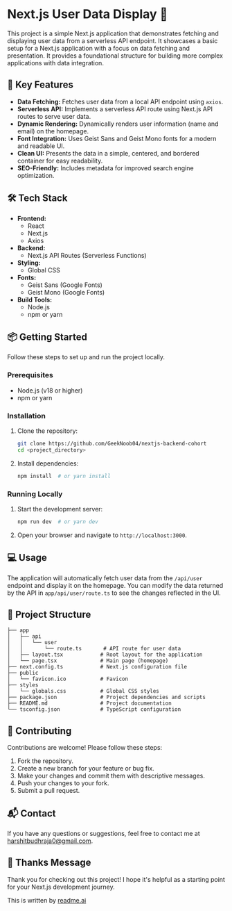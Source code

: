 # Next.js User Data Display 🚀

This project is a simple Next.js application that demonstrates fetching and displaying user data from a serverless API endpoint. It showcases a basic setup for a Next.js application with a focus on data fetching and presentation. It provides a foundational structure for building more complex applications with data integration.

## 🚀 Key Features

- **Data Fetching:** Fetches user data from a local API endpoint using `axios`.
- **Serverless API:** Implements a serverless API route using Next.js API routes to serve user data.
- **Dynamic Rendering:** Dynamically renders user information (name and email) on the homepage.
- **Font Integration:** Uses Geist Sans and Geist Mono fonts for a modern and readable UI.
- **Clean UI:** Presents the data in a simple, centered, and bordered container for easy readability.
- **SEO-Friendly:** Includes metadata for improved search engine optimization.

## 🛠️ Tech Stack

- **Frontend:**
    - React
    - Next.js
    - Axios
- **Backend:**
    - Next.js API Routes (Serverless Functions)
- **Styling:**
    - Global CSS
- **Fonts:**
    - Geist Sans (Google Fonts)
    - Geist Mono (Google Fonts)
- **Build Tools:**
    - Node.js
    - npm or yarn

## 📦 Getting Started

Follow these steps to set up and run the project locally.

### Prerequisites

- Node.js (v18 or higher)
- npm or yarn

### Installation

1.  Clone the repository:

    ```bash
    git clone https://github.com/GeekNoob04/nextjs-backend-cohort
    cd <project_directory>
    ```

2.  Install dependencies:

    ```bash
    npm install  # or yarn install
    ```

### Running Locally

1.  Start the development server:

    ```bash
    npm run dev  # or yarn dev
    ```

2.  Open your browser and navigate to `http://localhost:3000`.

## 💻 Usage

The application will automatically fetch user data from the `/api/user` endpoint and display it on the homepage.  You can modify the data returned by the API in `app/api/user/route.ts` to see the changes reflected in the UI.

## 📂 Project Structure

```
├── app
│   ├── api
│   │   └── user
│   │       └── route.ts       # API route for user data
│   ├── layout.tsx            # Root layout for the application
│   └── page.tsx              # Main page (homepage)
├── next.config.ts            # Next.js configuration file
├── public
│   └── favicon.ico           # Favicon
├── styles
│   └── globals.css           # Global CSS styles
├── package.json              # Project dependencies and scripts
├── README.md                 # Project documentation
└── tsconfig.json             # TypeScript configuration
```

## 🤝 Contributing

Contributions are welcome! Please follow these steps:

1.  Fork the repository.
2.  Create a new branch for your feature or bug fix.
3.  Make your changes and commit them with descriptive messages.
4.  Push your changes to your fork.
5.  Submit a pull request.

## 📬 Contact

If you have any questions or suggestions, feel free to contact me at [harshitbudhraja0@gmail.com](mailto:harshitbudhraja0@gmail.com).

## 💖 Thanks Message

Thank you for checking out this project! I hope it's helpful as a starting point for your Next.js development journey.

This is written by [readme.ai](https://readme-generator-phi.vercel.app/)
